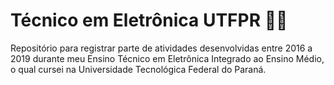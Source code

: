 # Técnico em Eletrônica UTFPR :woman_technologist:

Repositório para registrar parte de atividades desenvolvidas entre 2016 a 2019 durante meu Ensino Técnico em Eletrônica Integrado ao Ensino Médio, o qual cursei na Universidade Tecnológica Federal do Paraná.